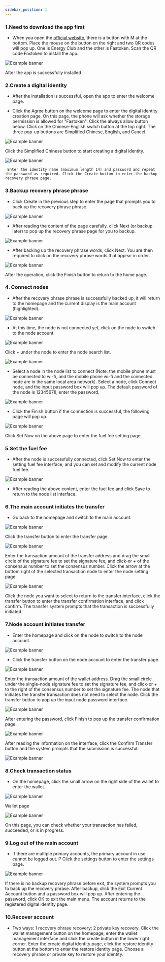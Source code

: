 ```yaml
---
sidebar_position: 1
---
```



### 1.Need to download the app first
   * When you open the [official website](https://www.uenc.io/#/index), there is a button with M at the bottom. Place the mouse on the button on the right and two QR codes will pop up. One is Energy Club and the other is Fastoken. Scan the QR code Fostoken to install the app.
   
   ![Example banner](../assets/en_picture/4-1.png)

   After the app is successfully installed   
   
### 2.Create a digital identity  
 * After the installation is successful, open the app to enter the welcome page.  
   
 *  Click the Agree button on the welcome page to enter the digital identity creation page. On this page, the phone will ask whether the storage permission is allowed for "Fastoken". Click the always allow button below. Click on the Chinese-English switch button at the top right.
The three pop-up buttons are Simplified Chinese, English, and Cancel.

 ![Example banner](../assets/en_picture/4-2.jpg)
  
   Click the Simplified Chinese button to start creating a digital identity. 

  ![Example banner](../assets/en_picture/4-3.jpg) 

     Enter the identity name (maximum length 14) and password and repeat the password as required. Click the Create button to enter the backup recovery phrase page.  
### 3.Backup recovery phrase phrase  
 *  Click Create in the previous step to enter the page that prompts you to back up the recovery phrase phrase.  

![Example banner](../assets/en_picture/4-4.jpg)
 
 * After reading the content of the page carefully, click Next (or backup later) to pop up the recovery phrase page for you to backup.

 ![Example banner](../assets/en_picture/4-5.jpg)
 
 * After backing up the recovery phrase words, click Next. You are then required to click on the recovery phrase words that appear in order. 

 ![Example banner](../assets/en_picture/4-6.jpg) 
 
 After the operation, click the Finish button to return to the home page. 
### 4. Connect nodes
 * After the recovery phrase phrase is successfully backed up, it will return to the homepage and the current display is the main account (highlighted).  

 ![Example banner](../assets/en_picture/4-6.jpg)
 
 * At this time, the node is not connected yet, click on the node to switch to the node account.

 ![Example banner](../assets/en_picture/4-7.jpg)
   
  Click + under the node to enter the node search list.

  ![Example banner](../assets/en_picture/4-8.jpg)
  
 *  Select a node in the node list to connect (Note: the mobile phone must be connected to wi-fi, and the mobile phone wi-fi and the connected node are in the same local area network).
Select a node, click Connect node, and the input password box will pop up. The default password of the node is 12345678, enter the password.  

![Example banner](../assets/en_picture/4-9.jpg)
 
* Click the Finish button if the connection is successful, the following page will pop up.

![Example banner](../assets/en_picture/4-10.jpg)

 Click Set Now on the above page to enter the fuel fee setting page.
### 5.Set the fuel fee  
* After the node is successfully connected, click Set Now to enter the setting fuel fee interface, and you can set and modify the current node fuel fee. 

![Example banner](../assets/en_picture/4-11.jpg)

* After reading the above content, enter the fuel fee and click Save to return to the node list interface.
### 6.The main account initiates the transfer
* Go back to the homepage and switch to the main account. 

![Example banner](../assets/en_picture/4-12.png)
 
   Click the transfer button to enter the transfer page.  

   ![Example banner](../assets/en_picture/4-13.jpg)
 
 Enter the transaction amount of the transfer address and drag the small circle of the signature fee to set the signature fee, and click-or + of the consensus number to set the consensus number. Click the arrow at the bottom right of the selected transaction node to enter the node setting page. 

 ![Example banner](../assets/en_picture/4-14.jpg)
 
 Click the node you want to select to return to the transfer interface, click the transfer button to enter the transfer confirmation interface, and click confirm. The transfer system prompts that the transaction is successfully initiated.

### 7.Node account initiates transfer   
* Enter the homepage and click on the node to switch to the node account.

![Example banner](../assets/en_picture/4-15.png)
 
*  Click the transfer button on the node account to enter the transfer page.

![Example banner](../assets/en_picture/4-16.jpg)

Enter the transaction amount of the wallet address. Drag the small circle under the single-node signature fee to set the signature fee, and click-or + to the right of the consensus number to set the signature fee. The node that initiates the transfer transaction does not need to select the node.
  Click the transfer button to pop up the input node password interface.

  ![Example banner](../assets/en_picture/4-17.jpg)
 
 After entering the password, click Finish to pop up the transfer confirmation page.

 ![Example banner](../assets/en_picture/4-18.jpg)
  
  After reading the information on the interface, click the Confirm Transfer button and the system prompts that the submission is successful.

  ![Example banner](../assets/en_picture/4-19.jpg)

### 8.Check transaction status 
*  On the homepage, click the small arrow on the right side of the wallet to enter the wallet. 

![Example banner](../assets/en_picture/4-20.png)
 
 Wallet page 

 ![Example banner](../assets/en_picture/4-21.jpg)
 
On this page, you can check whether your transaction has failed, succeeded, or is in progress.
### 9.Log out of the main account   
* If there are multiple primary accounts, the primary account in use cannot be logged out.
P
 Click the settings button to enter the settings page.


![Example banner](../assets/en_picture/4-23.jpg)

 If there is no backup recovery phrase before exit, the system prompts you to back up the recovery phrase. After backup, click the Exit Current Account button and a password box will pop up. After entering the password, click OK to exit the main menu.
The account returns to the registered digital identity page.
  
### 10.Recover account    
* Two ways: 1 recovery phrase recovery; 2 private key recovery.
  Click the wallet management button on the homepage, enter the wallet management interface and click the create button in the lower right corner.
  Enter the create digital identity page, click the restore identity button at the bottom to enter the restore identity page.
 Choose a recovery phrase or private key to restore your identity.